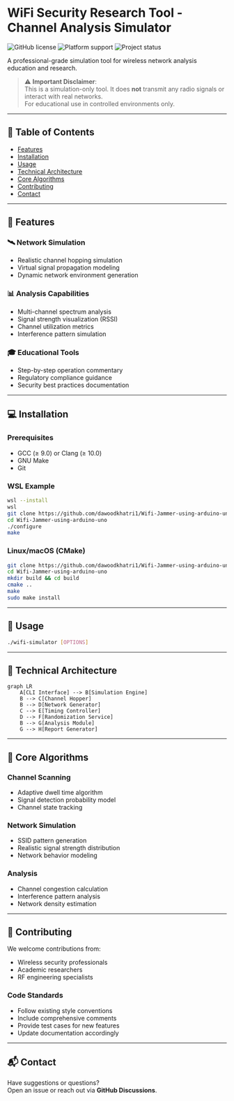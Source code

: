# WiFi Security Research Tool - Channel Analysis Simulator

![GitHub license](https://img.shields.io/badge/License-Educational_Use_Only-blue)
![Platform support](https://img.shields.io/badge/Platform-Linux%20%7C%20macOS%20%7C%20WSL-blueviolet)
![Project status](https://img.shields.io/badge/Status-Active%20Development-brightgreen)

A professional-grade simulation tool for wireless network analysis education and research.

> ⚠️ **Important Disclaimer**:  
> This is a simulation-only tool. It does **not** transmit any radio signals or interact with real networks.  
> For educational use in controlled environments only.

---

## 📑 Table of Contents

- [Features](#-features)
- [Installation](#-installation)
- [Usage](#-usage)
- [Technical Architecture](#-technical-architecture)
- [Core Algorithms](#core-algorithms)
- [Contributing](#-contributing)
- [Contact](#-contact)

---

## 🌟 Features

### 🛰️ Network Simulation
- Realistic channel hopping simulation
- Virtual signal propagation modeling
- Dynamic network environment generation

### 📊 Analysis Capabilities
- Multi-channel spectrum analysis
- Signal strength visualization (RSSI)
- Channel utilization metrics
- Interference pattern simulation

### 🎓 Educational Tools
- Step-by-step operation commentary
- Regulatory compliance guidance
- Security best practices documentation

---

## 💻 Installation

### Prerequisites

- GCC (≥ 9.0) or Clang (≥ 10.0)
- GNU Make
- Git

### WSL Example

```bash
wsl --install
wsl
git clone https://github.com/dawoodkhatri1/Wifi-Jammer-using-arduino-uno.git
cd Wifi-Jammer-using-arduino-uno
./configure
make
```

### Linux/macOS (CMake)

```bash
git clone https://github.com/dawoodkhatri1/Wifi-Jammer-using-arduino-uno.git
cd Wifi-Jammer-using-arduino-uno
mkdir build && cd build
cmake ..
make
sudo make install
```

---

## 🚀 Usage

```bash
./wifi-simulator [OPTIONS]
```

---

## 🧠 Technical Architecture

```mermaid
graph LR
    A[CLI Interface] --> B[Simulation Engine]
    B --> C[Channel Hopper]
    B --> D[Network Generator]
    C --> E[Timing Controller]
    D --> F[Randomization Service]
    B --> G[Analysis Module]
    G --> H[Report Generator]
```

---

## 🧬 Core Algorithms

### Channel Scanning
- Adaptive dwell time algorithm  
- Signal detection probability model  
- Channel state tracking

### Network Simulation
- SSID pattern generation  
- Realistic signal strength distribution  
- Network behavior modeling

### Analysis
- Channel congestion calculation  
- Interference pattern analysis  
- Network density estimation

---

## 🤝 Contributing

We welcome contributions from:

- Wireless security professionals  
- Academic researchers  
- RF engineering specialists

### Code Standards

- Follow existing style conventions  
- Include comprehensive comments  
- Provide test cases for new features  
- Update documentation accordingly

---

## 📬 Contact

Have suggestions or questions?  
Open an issue or reach out via **GitHub Discussions**.
